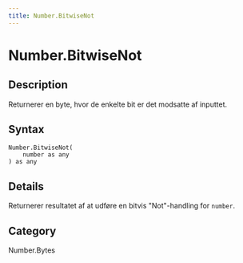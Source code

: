```yaml
---
title: Number.BitwiseNot
---
```


# Number.BitwiseNot


## Description

Returnerer en byte, hvor de enkelte bit er det modsatte af inputtet.


## Syntax

```powerquery
Number.BitwiseNot(
    number as any
) as any
```


## Details

Returnerer resultatet af at udføre en bitvis "Not"-handling for <code>number</code>.



## Category
Number.Bytes
